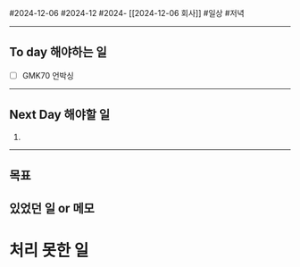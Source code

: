 #2024-12-06 #2024-12 #2024- [[2024-12-06 회사]]
#일상 #저녁 

---
## To day 해야하는 일
- [ ] GMK70 언박싱

---
## Next Day 해야할 일
1. 

---

## 목표 


## 있었던 일  or 메모


# 처리 못한 일
